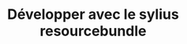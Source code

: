 ---
title: Développer avec le sylius resourcebundle
event_name: Symfony live Paris 2015 (French)
event_link: https://live.symfony.com/2015-paris
image: sylius-resource-bundle.png
alt: sylius resource bundle
youtube_link: https://www.youtube.com/watch?v=O8jzsNVFQHg
slide_link: https://www.slideshare.net/ArnaudLanglade/dvelopper-avec-le-sylius-resourcebundle
hide_in_list: no
---